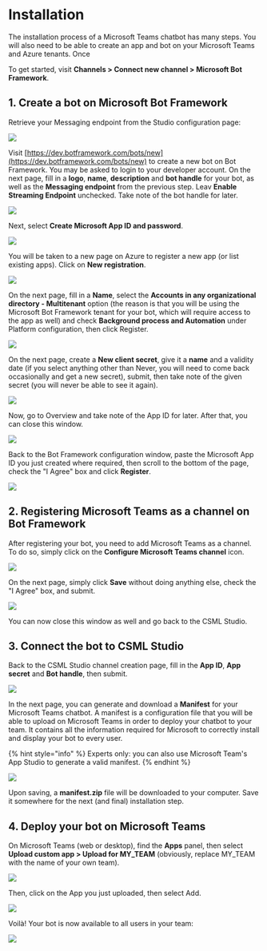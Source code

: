 # Installation

The installation process of a Microsoft Teams chatbot has many steps. You will also need to be able to create an app and bot on your Microsoft Teams and Azure tenants. Once

To get started, visit **Channels &gt; Connect new channel &gt; Microsoft Bot Framework**.

## 1. Create a bot on Microsoft Bot Framework

Retrieve your Messaging endpoint from the Studio configuration page:

![](../../.gitbook/assets/capture-de-cran-2020-04-26-18.26.03.png)

Visit [https://dev.botframework.com/bots/new](https://dev.botframework.com/bots/new) to create a new bot on Bot Framework. You may be asked to login to your developer account. On the next page, fill in a **logo**, **name**, **description** and **bot handle** for your bot, as well as the **Messaging endpoint** from the previous step. Leav **Enable Streaming Endpoint** unchecked. Take note of the bot handle for later.

![](../../.gitbook/assets/capture-de-cran-2020-04-26-18.32.07.png)

Next, select **Create Microsoft App ID and password**.

![](../../.gitbook/assets/capture-de-cran-2020-04-26-18.33.57.png)

You will be taken to a new page on Azure to register a new app \(or list existing apps\). Click on **New registration**.

![](../../.gitbook/assets/capture-de-cran-2020-04-26-18.37.06.png)

On the next page, fill in a **Name**, select the **Accounts in any organizational directory - Multitenant** option \(the reason is that you will be using the Microsoft Bot Framework tenant for your bot, which will require access to the app as well\) and check **Background process and Automation** under Platform configuration, then click Register.

![](../../.gitbook/assets/capture-de-cran-2020-04-26-18.39.12.png)

On the next page, create a **New client secret**, give it a **name** and a validity date \(if you select anything other than Never, you will need to come back occasionally and get a new secret\), submit, then take note of the given secret \(you will never be able to see it again\).

![](../../.gitbook/assets/capture-de-cran-2020-04-26-18.42.32.png)

Now, go to Overview and take note of the App ID for later. After that, you can close this window.

![](../../.gitbook/assets/capture-de-cran-2020-04-26-18.45.25.png)

Back to the Bot Framework configuration window, paste the Microsoft App ID you just created where required, then scroll to the bottom of the page, check the "I Agree" box and click **Register**.

![](../../.gitbook/assets/capture-de-cran-2020-04-26-18.48.30.png)

## 2. Registering Microsoft Teams as a channel on Bot Framework

After registering your bot, you need to add Microsoft Teams as a channel. To do so, simply click on the **Configure Microsoft Teams channel** icon.

![](../../.gitbook/assets/capture-de-cran-2020-04-26-18.51.53.png)

On the next page, simply click **Save** without doing anything else, check the "I Agree" box, and submit.

![](../../.gitbook/assets/capture-de-cran-2020-04-26-18.52.03.png)

You can now close this window as well and go back to the CSML Studio.

## 3. Connect the bot to CSML Studio

Back to the CSML Studio channel creation page, fill in the **App ID**, **App secret** and **Bot handle**, then submit.

![](../../.gitbook/assets/capture-de-cran-2020-04-26-18.58.01.png)

In the next page, you can generate and download a **Manifest** for your Microsoft Teams chatbot. A manifest is a configuration file that you will be able to upload on Microsoft Teams in order to deploy your chatbot to your team. It contains all the information required for Microsoft to correctly install and display your bot to every user.

{% hint style="info" %}
Experts only: you can also use Microsoft Team's App Studio to generate a valid manifest.
{% endhint %}

![](../../.gitbook/assets/capture-de-cran-2020-04-26-19.06.16%20%281%29.png)

Upon saving, a **manifest.zip** file will be downloaded to your computer. Save it somewhere for the next \(and final\) installation step.

## 4. Deploy your bot on Microsoft Teams

On Microsoft Teams \(web or desktop\), find the **Apps** panel, then select **Upload custom app &gt; Upload for MY\_TEAM** \(obviously, replace MY\_TEAM with the name of your own team\).

![](../../.gitbook/assets/capture-de-cran-2020-04-26-19.08.09.png)

Then, click on the App you just uploaded, then select Add.

![](../../.gitbook/assets/capture-de-cran-2020-04-26-19.14.28.png)

Voilà! Your bot is now available to all users in your team:

![](../../.gitbook/assets/capture-de-cran-2020-04-26-19.20.29.png)

